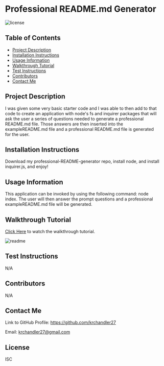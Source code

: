 # Professional README.md Generator

![license](https://img.shields.io/badge/license-ISC-blue)

## Table of Contents
* [Project Description](#project-description)
* [Installation Instructions](#installation-instructions)
* [Usage Information](#usage-information)
* [Walkthrough Tutorial](#walkthrough-tutorial)
* [Test Instructions](#test-instructions)
* [Contributors](#contributors)
* [Contact Me](#contact-me)

## Project Description
I was given some very basic starter code and I was able to then add to that code to create an application with node's fs and inquirer packages that will ask the user a series of questions needed to generate a professional README.md file. Those answers are then inserted into the exampleREADME.md file and a professional README.md file is generated for the user.

## Installation Instructions
Download my professional-README-generator repo, install node, and install inquirer.js, and enjoy!

## Usage Information
This application can be invoked by using the following command: node index. The user will then answer the prompt questions and a professional exampleREADME.md file will be generated. 

## Walkthrough Tutorial
[Click Here](https://www.loom.com/share/504f3de45dbb4318ba71a18e2f5ca40f)
 to watch the walkthrough tutorial.

 ![readme](https://user-images.githubusercontent.com/116527506/213882768-a66ce5f4-0e48-4974-8c02-944e430c397f.JPG)

## Test Instructions
N/A

## Contributors
N/A

## Contact Me
Link to GitHub Profile: https://github.com/krchandler27

Email: krchandler27@gmail.com

## License
ISC